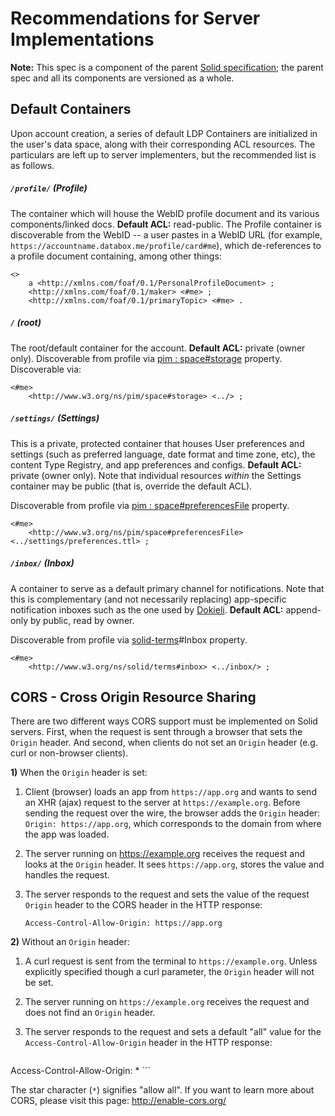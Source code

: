# Recommendations for Server Implementations

**Note:** This spec is a component of the parent
[Solid specification](README.md); the parent spec and all its components are
versioned as a whole.

## Default Containers

Upon account creation, a series of default LDP Containers are initialized in the
user's data space, along with their corresponding ACL resources. The
particulars are left up to server implementers, but the recommended list is as
follows.

##### `/profile/` (Profile)
The container which will house the WebID profile document and its
various components/linked docs. **Default ACL:** read-public.
The Profile container is discoverable from the WebID -- a user pastes in a WebID
URL (for example, `https://accountname.databox.me/profile/card#me`), which
de-references to a profile document containing, among other things:

```
<>
    a <http://xmlns.com/foaf/0.1/PersonalProfileDocument> ;
    <http://xmlns.com/foaf/0.1/maker> <#me> ;
    <http://xmlns.com/foaf/0.1/primaryTopic> <#me> .
```

##### `/` (root)
The root/default container for the account. **Default ACL:** private
(owner only). Discoverable from profile via [pim :
space#storage](http://www.w3.org/ns/pim/space#storage) property.
Discoverable via:

```
<#me>
    <http://www.w3.org/ns/pim/space#storage> <../> ;
```

##### `/settings/` (Settings)

This is a private, protected container that houses User preferences and settings
(such as preferred language, date format and time zone, etc), the content Type
Registry, and app preferences and configs. **Default ACL:** private (owner
only). Note that individual resources *within* the Settings container may be
public (that is, override the default ACL).

Discoverable from profile via [pim :
space#preferencesFile](http://www.w3.org/ns/pim/space#preferencesFile) property.

```
<#me>
    <http://www.w3.org/ns/pim/space#preferencesFile> <../settings/preferences.ttl> ;
```

##### `/inbox/` (Inbox)

A container to serve as a default primary channel for
notifications. Note that this is complementary (and not necessarily replacing)
app-specific notification inboxes such as the one used by
[Dokieli](https://github.com/linkeddata/dokieli).
**Default ACL:** append-only by public, read by owner.

Discoverable from profile via
[solid-terms](https://github.com/solid/vocab/blob/master/solid-terms.ttl)#Inbox
property.

```
<#me>
    <http://www.w3.org/ns/solid/terms#inbox> <../inbox/> ;
```

## CORS - Cross Origin Resource Sharing

There are two different ways CORS support must be implemented on Solid servers.
First, when the request is sent through a browser that sets the `Origin` header.
And second, when clients do not set an `Origin` header (e.g. curl or non-browser
clients).

**1)** When the `Origin` header is set:

1. Client (browser) loads an app from `https://app.org` and wants to send an XHR
  (ajax) request to the server at `https://example.org`. Before sending the
  request over the wire, the browser adds the `Origin` header: `Origin:
  https://app.org`, which corresponds to the domain from where the app was loaded.

2. The server running on https://example.org receives the request and looks at the
  `Origin` header. It sees `https://app.org`, stores the value and handles the
  request.

3. The server responds to the request and sets the value of the request `Origin`
  header to the CORS header in the HTTP response:

    ```
    Access-Control-Allow-Origin: https://app.org
    ```

**2)** Without an `Origin` header:

1. A curl request is sent from the terminal to `https://example.org`. Unless
  explicitly specified though a curl parameter, the `Origin` header will not be
  set.

2. The server running on `https://example.org` receives the request and does not
  find an `Origin` header.

3. The server responds to the request and sets a default "all" value for the
  `Access-Control-Allow-Origin` header in the HTTP response:

    ```
Access-Control-Allow-Origin: *
    ```

The star character (`*`) signifies "allow all". If you want to learn more about
CORS, please visit this page: http://enable-cors.org/

